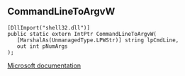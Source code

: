 ## CommandLineToArgvW

```
[DllImport("shell32.dll")]
public static extern IntPtr CommandLineToArgvW(
   [MarshalAs(UnmanagedType.LPWStr)] string lpCmdLine,
   out int pNumArgs
);
```

[Microsoft documentation](https://docs.microsoft.com/en-us/windows/win32/api/shellapi/nf-shellapi-commandlinetoargvw)
